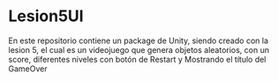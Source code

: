 # Lesion5UI
En este repositorio contiene un package de Unity, siendo creado con la lesion 5, el cual es un videojuego que genera objetos aleatorios, con un score, diferentes niveles con botón de Restart y Mostrando el título del GameOver
